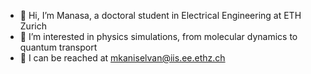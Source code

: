 - 👋 Hi, I’m Manasa, a doctoral student in Electrical Engineering at ETH Zurich
- 🙌 I’m interested in physics simulations, from molecular dynamics to quantum transport
- 🤝 I can be reached at mkaniselvan@iis.ee.ethz.ch 
